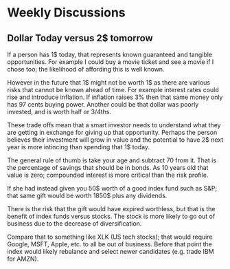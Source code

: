 # Weekly Discussions

## Dollar Today versus 2$ tomorrow

If a person has 1$ today, that represents known guaranteed and tangible opportunities. For example I could buy a movie ticket and see a movie if I chose too; the likelihood of affording this is well known.

However in the future that 1$ might not be worth 1$ as there are various risks that cannot be known ahead of time. For example interest rates could rise and introduce inflation. If inflation raises 3% then that same money only has 97 cents buying power. Another could be that dollar was poorly invested, and is worth half or 3/4ths. 

These trade offs mean that a smart investor needs to understand what they are getting in exchange for giving up that opportunity. Perhaps the person believes their investment will grow in value and the potential to have 2$ next year is more intincing than spending that 1$ today.

The general rule of thumb is take your age and subtract 70 from it. That is the percentage of savings that should be in bonds. As 10 years old that value is zero; compounded interest is more critical than the risk profile.

If she had instead given you 50$ worth of a good index fund such as S&P; that same gift would be worth 1850$ plus any dividends.

There is the risk that the gift would have expired worthless, but that is the benefit of index funds versus stocks. The stock is more likely to go out of business due to the decrease of diversification.

Compare that to something like XLK (US tech stocks); that would require Google, MSFT, Apple, etc. to all be out of business. Before that point the index would likely rebalance and select newer candidates (e.g. trade IBM for AMZN).